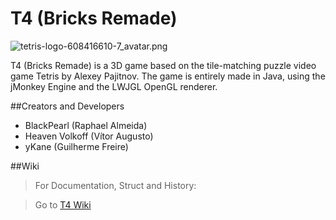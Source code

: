 # T4 (Bricks Remade) #

![tetris-logo-608416610-7_avatar.png](https://bitbucket.org/repo/qoy8EE/images/1239166494-tetris-logo-608416610-7_avatar.png)

T4 (Bricks Remade) is a 3D game based on the tile-matching puzzle video game Tetris by Alexey Pajitnov. The game is entirely made in Java, using the jMonkey Engine and the LWJGL OpenGL renderer.

##Creators and Developers

* BlackPearl          (Raphael Almeida)
* Heaven Volkoff   (Vítor Augusto)
* yKane                 (Guilherme Freire)

##Wiki
>For Documentation, Struct and History:

>Go to [T4 Wiki](wiki/Home)